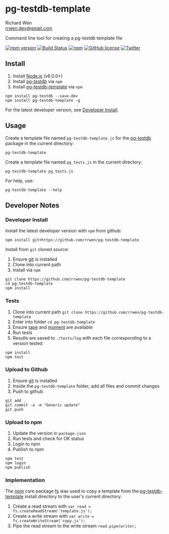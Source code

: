 # pg-testdb-template

Richard Wen  
rrwen.dev@gmail.com  
  
Command line tool for creating a pg-testdb template file  

[![npm version](https://badge.fury.io/js/pg-testdb-template.svg)](https://badge.fury.io/js/pg-testdb-template)
[![Build Status](https://travis-ci.org/rrwen/pg-testdb-template.svg?branch=master)](https://travis-ci.org/rrwen/pg-testdb-template)
[![npm](https://img.shields.io/npm/dt/pg-testdb-template.svg)](https://www.npmjs.com/package/pg-testdb-template)
[![GitHub license](https://img.shields.io/github/license/rrwen/pg-testdb-template.svg)](https://github.com/rrwen/pg-testdb-template/blob/master/LICENSE)
[![Twitter](https://img.shields.io/twitter/url/https/github.com/rrwen/pg-testdb-template.svg?style=social)](https://twitter.com/intent/tweet?text=%23nodejs%20%23npm%20package%20for%20%23template%20of%20isolated%20%23postgres%20%23postgresql%20%23pg%20%23database%20%23unittest:%20https%3A%2F%2Fgithub.com%2Frrwen%2Fpg-testdb-template)

## Install

1. Install [Node.js](https://nodejs.org/en/) (v6.0.0+)
2. Install [pg-testdb](https://www.npmjs.com/package/pg-testdb) via `npm`
3. Install [pg-testdb-template](https://www.npmjs.com/package/pg-testdb-template) via `npm`

```
npm install pg-testdb --save-dev
npm install pg-testdb-template -g
```

For the latest developer version, see [Developer Install](#developer-install).

## Usage

Create a template file named `pg-testdb-template.js` for the [pg-testdb](https://www.npmjs.com/package/pg-testdb) package in the current directory:

```
pg-testdb-template
```

Create a template file named `pg_tests.js` in the current directory:

```
pg-testdb-template pg_tests.js
```

For help, use:

```
pg-testdb-template --help
```

## Developer Notes

### Developer Install

Install the latest developer version with `npm` from github:

```
npm install git+https://github.com/rrwen/pg-testdb-template
```
  
Install from `git` cloned source:

1. Ensure [git](https://git-scm.com/) is installed
2. Clone into current path
3. Install via `npm`

```
git clone https://github.com/rrwen/pg-testdb-template
cd pg-testdb-template
npm install
```

### Tests

1. Clone into current path `git clone https://github.com/rrwen/pg-testdb-template`
2. Enter into folder `cd pg-testdb-template`
3. Ensure [tape](https://www.npmjs.com/package/tape) and [moment](https://www.npmjs.com/package/moment) are available
4. Run tests
5. Results are saved to `./tests/log` with each file corresponding to a version tested

```
npm install
npm test
```

### Upload to Github

1. Ensure [git](https://git-scm.com/) is installed
2. Inside the `pg-testdb-template` folder, add all files and commit changes
3. Push to github

```
git add .
git commit -a -m "Generic update"
git push
```

### Upload to npm

1. Update the version in `package.json`
2. Run tests and check for OK status
3. Login to npm
4. Publish to npm

```
npm test
npm login
npm publish
```

### Implementation

The [npm](https://www.npmjs.com/) core package [fs](https://www.npmjs.com/package/fs) was used to copy a template from the [pg-testdb-template](https://www.npmjs.com/package/pg-testdb-template) install directory to the user's current directory:

1. Create a read stream with `var read = fs.createReadStream('template.js');`
2. Create a write stream with `var write = fs.createWriteStream('copy.js');`
3. Pipe the read stream to the write stream `read.pipe(write);`

